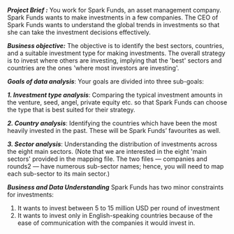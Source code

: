 *****Project Brief :*****
You work for Spark Funds, an asset management company. Spark Funds wants to make investments in a few companies. The CEO of Spark Funds wants to understand the global trends in investments so that she can take the investment decisions effectively.

*****Business objective:*****
The objective is to identify the best sectors, countries, and a suitable investment type for making investments. The overall strategy is to invest where others are investing, implying that the 'best' sectors and countries are the ones 'where most investors are investing'.

*****Goals of data analysis*****: 
Your goals are divided into three sub-goals:

***1. Investment type analysis***: 
Comparing the typical investment amounts in the venture, seed, angel, private equity etc. so that Spark Funds can choose the type that is best suited for their strategy.

***2. Country analysis***: 
Identifying the countries which have been the most heavily invested in the past. These will be Spark Funds’ favourites as well.

***3. Sector analysis***: 
Understanding the distribution of investments across the eight main sectors. (Note that we are interested in the eight 'main sectors' provided in the mapping file. The two files — companies and rounds2 — have numerous sub-sector names; hence, you will need to map each sub-sector to its main sector.)

***Business and Data Understanding***
Spark Funds has two minor constraints for investments:
1.	It wants to invest between 5 to 15 million USD per round of investment
2.	It wants to invest only in English-speaking countries because of the ease of communication with the companies it would invest in.
